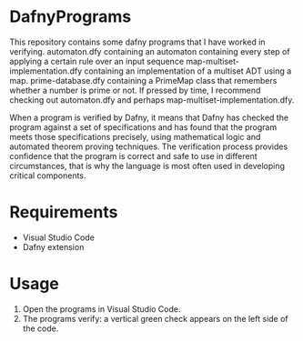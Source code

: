 # DafnyPrograms
This repository contains some dafny programs that I have worked in verifying. 
automaton.dfy containing an automaton containing every step of applying a certain rule over an input sequence
map-multiset-implementation.dfy containing an implementation of a multiset ADT using a map.
prime-database.dfy containing a PrimeMap class that remembers whether a number is prime or not.
If pressed by time, I recommend checking out automaton.dfy and perhaps map-multiset-implementation.dfy.

When a program is verified by Dafny, it means that Dafny has checked the program against a set of specifications and has found that the program meets those specifications precisely, using mathematical logic and automated theorem proving techniques. The verification process provides confidence that the program is correct and safe to use in different circumstances, that is why the language is most often used in developing critical components.

# Requirements
* Visual Studio Code
* Dafny extension

# Usage
1. Open the programs in Visual Studio Code.
2. The programs verify: a vertical green check appears on the left side of the code.
